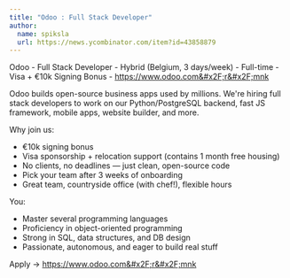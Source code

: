 ```yaml
---
title: "Odoo : Full Stack Developer"
author:
  name: spiksla
  url: https://news.ycombinator.com/item?id=43858879
---
```

Odoo - Full Stack Developer - Hybrid (Belgium, 3 days&#x2F;week) - Full-time - Visa + €10k Signing Bonus - <a href="https:&#x2F;&#x2F;www.odoo.com&#x2F;r&#x2F;mnk" rel="nofollow">https:&#x2F;&#x2F;www.odoo.com&#x2F;r&#x2F;mnk</a>

Odoo builds open-source business apps used by millions. We&#x27;re hiring full stack developers to work on our Python&#x2F;PostgreSQL backend, fast JS framework, mobile apps, website builder, and more.

Why join us:

- €10k signing bonus
- Visa sponsorship + relocation support (contains 1 month free housing)
- No clients, no deadlines — just clean, open-source code
- Pick your team after 3 weeks of onboarding
- Great team, countryside office (with chef!), flexible hours

You:

- Master several programming languages
- Proficiency in object-oriented programming
- Strong in SQL, data structures, and DB design
- Passionate, autonomous, and eager to build real stuff

Apply → <a href="https:&#x2F;&#x2F;www.odoo.com&#x2F;r&#x2F;mnk" rel="nofollow">https:&#x2F;&#x2F;www.odoo.com&#x2F;r&#x2F;mnk</a>
<JobApplication />
